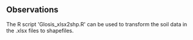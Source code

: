## Observations

The R script 'Glosis_xlsx2shp.R' can be used to transform the soil data in the .xlsx files to shapefiles.
